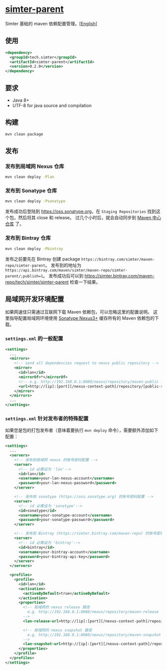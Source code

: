 # [simter-parent](https://github.com/simter/simter-parent)

Simter 基础的 maven 依赖配置管理。[[English]]

## 使用

```xml
<dependency>
  <groupId>tech.simter</groupId>
  <artifactId>simter-parent</artifactId>
  <version>0.2.0</version>
</dependency>
```
## 要求

- Java 8+
- UTF-8 for java source and compilation

## 构建

```bash
mvn clean package
```

## 发布

### 发布到局域网 Nexus 仓库

```bash
mvn clean deploy -Plan
```

### 发布到 Sonatype 仓库

```bash
mvn clean deploy -Psonatype
```

发布成功后登陆到 <https://oss.sonatype.org>，在 `Staging Repositories` 找到这个包，然后将其 close 和 release。
过几个小时后，就会自动同步到 [Maven 中心仓库](http://repo1.maven.org/maven2/tech/simter/simter-parent) 了。

### 发布到 Bintray 仓库

```bash
mvn clean deploy -Pbintray
```

发布之前要先在 Bintray 创建 package `https://bintray.com/simter/maven-repo/simter-parent`。
发布到的地址为 `https://api.bintray.com/maven/simter/maven-repo/simter-parent/;publish=1`。
发布成功后可以到 <https://simter.bintray.com/maven-repo/tech/simter/simter-parent> 检查一下结果。

## 局域网开发环境配置

如果网速佳只需通过互联网下载 Maven 依赖包，可以忽略这里的配置说明。
这里指导配置局域网环境使用 [Sonatype Nexus3+] 缓存所有的 Maven 依赖包的下载。

### `settings.xml` 的一般配置

```xml
<settings>
  ...
  <mirrors>
    <!-- send all dependencies request to nexus public repository -->
    <mirror>
      <id>lan</id>
      <mirrorOf>*</mirrorOf>
      <!-- e.g. http://192.168.0.1:8080/nexus/repository/maven-public -->
      <url>http://[ip]:[port][/nexus-context-path]/repository/[public-repository-name]</url>
    </mirror>
  </mirrors>
  ...
</settings>
```

### `settings.xml` 针对发布者的特殊配置

如果您是包的打包发布者（意味着要执行 `mvn deploy` 命令），需要额外添加如下配置：

```xml
<settings>
  ...
  <servers>
    <!-- 发布到局域网 nexus 的账号密码配置 -->
    <server>
      <!-- id 必需设为 'lan'-->
      <id>lan</id>
      <username>your-lan-nexus-account</username>
      <password>your-lan-nexus-password</password>
    </server>

    <!-- 发布到 sonatype (https://oss.sonatype.org) 的账号密码配置 -->
    <server>
      <!-- id 必需设为 'sonatype'-->
      <id>sonatype</id>
      <username>your-sonatype-account</username>
      <password>your-sonatype-password</password>
    </server>

    <!-- 发布到 Bintray (https://simter.bintray.com/maven-repo) 的账号密钥配置 -->
    <server>
      <!-- id 必需设为 'bintray'-->
      <id>bintray</id>
      <username>your-bintray-account</username>
      <password>your-bintray-api-key</password>
    </server>
  </servers>

  <profiles>
    <profile>
      <id>lan</id>
      <activation>
        <activeByDefault>true</activeByDefault>
      </activation>
      <properties>
        <!-- 局域网的 nexus release 路径
          e.g. http://192.168.0.1:8080/nexus/repository/maven-release
        -->
        <lan-release-url>http://[ip]:[port][/nexus-context-path]/repository/[release-repository-name]</lan-release-url>

        <!-- 局域网的 nexus snapshot 路径
          e.g. http://192.168.0.1:8080/nexus/repository/maven-snapshot
        -->
        <lan-snapshot-url>http://[ip]:[port][/nexus-context-path]/repository/[snapshot-repository-name]</lan-snapshot-url>
      </properties>
    </profile>
  </profiles>
</settings>
```

[Sonatype Nexus3+]: http://www.sonatype.org/nexus
[English]: https://github.com/simter/simter-parent/blob/master/README.md